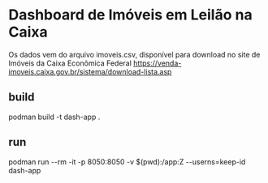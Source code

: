 
# Dashboard de Imóveis em Leilão na Caixa 

Os dados vem do arquivo imoveis.csv, disponível para download 
no site de Imóveis da Caixa Econômica Federal 
https://venda-imoveis.caixa.gov.br/sistema/download-lista.asp 

## build 
podman build -t dash-app .

## run 
podman run --rm -it -p 8050:8050 -v $(pwd):/app:Z --userns=keep-id dash-app
